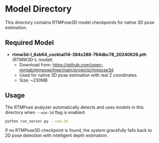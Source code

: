 # Model Directory

This directory contains RTMPose3D model checkpoints for native 3D pose estimation.

## Required Model

- **rtmw3d-l_8xb64_cocktail14-384x288-794dbc78_20240626.pth** (RTMW3D-L model)
  - Download from: https://github.com/open-mmlab/mmpose/tree/main/projects/rtmpose3d
  - Used for native 3D pose estimation with real Z coordinates
  - Size: ~230MB

## Usage

The RTMPose analyzer automatically detects and uses models in this directory when `--use-3d` flag is enabled:

```bash
python run_server.py --use-3d
```

If no RTMPose3D checkpoint is found, the system gracefully falls back to 2D pose detection with intelligent depth estimation.
